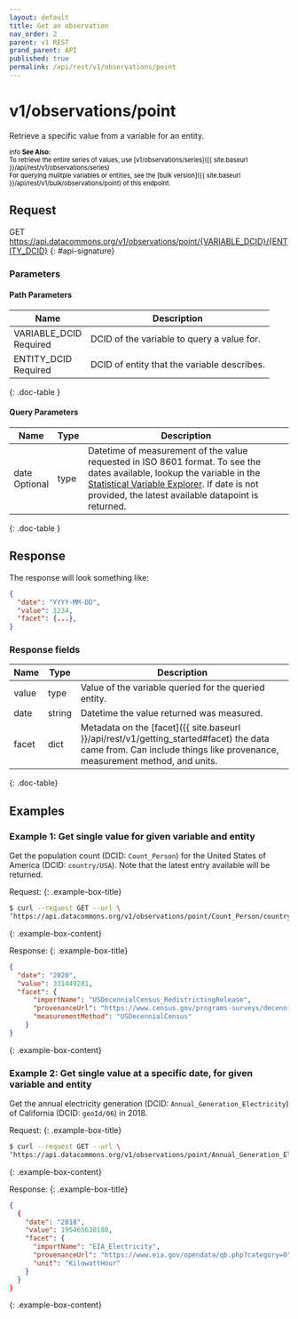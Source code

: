 ```yaml
---
layout: default
title: Get an observation
nav_order: 2
parent: v1 REST
grand_parent: API
published: true
permalink: /api/rest/v1/observations/point
---
```




# v1/observations/point

Retrieve a specific value from a variable for an entity.

<div markdown="span" class="alert alert-warning" role="alert" style="color:black; font-size: 0.8em">
    <span class="material-icons md-16">info </span><b>See Also:</b><br />
    To retrieve the entire series of values, use [v1/observations/series]({{ site.baseurl }}/api/rest/v1/observations/series)<br />
    For querying mulitple variables or entities, see the [bulk version]({{ site.baseurl }}/api/rest/v1/bulk/observations/point) of this endpoint.
</div>



## Request


GET https://api.datacommons.org/v1/observations/point/{VARIABLE_DCID}/{ENTITY_DCID}
{: #api-signature}

### Parameters

#### Path Parameters

| Name                                                | Description                   |
| --------------------------------------------------- | ----------------------------- |
| VARIABLE_DCID <br /> <required-tag>Required</required-tag> | DCID of the variable to query a value for. |
| ENTITY_DCID <br /> <required-tag>Required</required-tag> | DCID of entity that the variable describes. |
{: .doc-table }

#### Query Parameters

| Name                                               | Type | Description               |
| -------------------------------------------------- | ---- | ------------------------- |
| date <br /> <optional-tag>Optional</optional-tag> | type | Datetime of  measurement of the value requested in ISO 8601 format. To see the dates available, lookup the variable in the [Statistical Variable Explorer](https://datacommons.org/tools/statvar). If date is not provided, the latest available datapoint is returned.  |
{: .doc-table }

## Response

The response will look something like:

```json
{
  "date": "YYYY-MM-DD",
  "value": 1234,
  "facet": {...},
}
```

### Response fields

| Name     | Type   | Description                |
| -------- | ------ | -------------------------- |
| value    | type   | Value of the variable queried for the queried entity. |
| date     | string | Datetime the value returned was measured. |
| facet    | dict   | Metadata on the [facet]({{ site.baseurl }}/api/rest/v1/getting_started#facet) the data came from. Can include things like provenance, measurement method, and units. |
{: .doc-table}

## Examples

### Example 1: Get single value for given variable and entity

Get the population count (DCID: `Count_Person`) for the United States of America (DCID: `country/USA`). Note that the latest entry available will be returned.

Request:
{: .example-box-title}
```bash
$ curl --request GET --url \ 
‘https://api.datacommons.org/v1/observations/point/Count_Person/country/USA’
```
{: .example-box-content}

Response:
{: .example-box-title}
```json
{
  "date": "2020",
  "value": 331449281,
  "facet": {
      "importName": "USDecennialCensus_RedistrictingRelease",
      "provenanceUrl": "https://www.census.gov/programs-surveys/decennial-census/about/rdo/summary-files.html",
      "measurementMethod": "USDecennialCensus"
    }
}
```
{: .example-box-content}


### Example 2: Get single value at a **specific date**, for given variable and entity

Get the annual electricity generation (DCID: `Annual_Generation_Electricity`) of California (DCID: `geoId/06`) in 2018.

Request:
{: .example-box-title}
```bash
$ curl --request GET --url \ 
‘https://api.datacommons.org/v1/observations/point/Annual_Generation_Electricity/geoId/06?date=2018’
```
{: .example-box-content}

Response:
{: .example-box-title}
```json
{
  {
    "date": "2018",
    "value": 195465638180,
    "facet": {
      "importName": "EIA_Electricity",
      "provenanceUrl": "https://www.eia.gov/opendata/qb.php?category=0",
      "unit": "KilowattHour"
    }
  }
}
```
{: .example-box-content}

